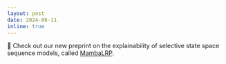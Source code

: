 ```yaml
---
layout: post
date: 2024-06-11
inline: true
---
```


📢 Check out our new preprint on the explainability of selective state space sequence models, called [MambaLRP](https://arxiv.org/pdf/2406.07592). 

